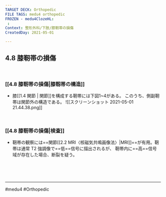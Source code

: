 ```yaml
---
TARGET DECK: Orthopedic
FILE TAGS: medu4 orthopedic
FROZEN - medu4ClozeHL:
 : 
Context: 整形外科/下肢/膝靭帯の損傷
CreatedDay: 2021-05-01

---
```


## 4.8 膝靭帯の損傷

<br>

### [[4.8 膝靭帯の損傷|膝靱帯の構造]]
* 膝[[1.4 関節 | 関節]]を構成する靭帯には下図1~4がある。 このうち、側副靭帯は関節外の構造である。 
![[スクリーンショット 2021-05-01 21.44.38.png]]

<br>

### [[4.8 膝靭帯の損傷|検査]]
* 靭帯の観察には==関節[[2.2 MRI〈核磁気共鳴画像法〉|MRI]]==が有用。靭帯は通常 T2 強調像で==低==信号に描出されるが、 靭帯内に==高==信号域が存在した場合、断裂を疑う。
<!--ID: 1619875558113-->


<br><br><br>

---
#medu4 #Orthopedic
